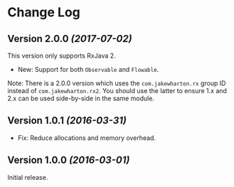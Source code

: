 Change Log
==========

Version 2.0.0 *(2017-07-02)*
----------------------------

This version only supports RxJava 2.

 * New: Support for both `Observable` and `Flowable`.

Note: There is a 2.0.0 version which uses the `com.jakewharton.rx` group ID instead of `com.jakewharton.rx2`.
You should use the latter to ensure 1.x and 2.x can be used side-by-side in the same module.


Version 1.0.1 *(2016-03-31)*
----------------------------

 * Fix: Reduce allocations and memory overhead.


Version 1.0.0 *(2016-03-01)*
----------------------------

Initial release.
